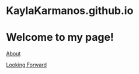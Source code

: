 # KaylaKarmanos.github.io
# Welcome to my page!

[About](about.md)

[Looking Forward](lookingforward.html)
